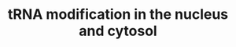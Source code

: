 ---
annotations:
- id: PW:0001573
  parent: regulatory pathway
  type: Pathway Ontology
  value: tRNA maturation pathway
authors:
- ReactomeTeam
- Fehrhart
description: At least 92 distinct tRNA nucleotide base modifications have been found.
  The modifications are made post-transcriptionally by a large group of disparate
  enzymes located in the nucleus, cytosol, and mitochondria (reviewed in Boschi-Muller
  and Motorin 2013, Jackman and Alfonzo 2013, Gu et al. 2014, Helm and Alfonzo 2014,
  Li and Mason 2014). Modifications near the anticodon and near the 3' end affect
  interaction of the tRNA with ribosomes and tRNA synthetases, respectively, while
  modifications in other regions of the tRNA affect folding and stability of the tRNA
  (reviewed in Hou et al. 2015). Mutations in tRNA modification enzymes are associated
  with human diseases (reviewed in Sarin and Leidel 2014, Torres et al. 2014).  View
  original pathway at [http://www.reactome.org/PathwayBrowser/#DIAGRAM=6782315 Reactome].
last-edited: 2021-01-25
organisms:
- Homo sapiens
redirect_from:
- /index.php/Pathway:WP3561
- /instance/WP3561
revision: null
schema-jsonld:
- '@context': https://schema.org/
  '@id': https://wikipathways.github.io/pathways/WP3561.html
  '@type': Dataset
  creator:
    '@type': Organization
    name: WikiPathways
  description: At least 92 distinct tRNA nucleotide base modifications have been found.
    The modifications are made post-transcriptionally by a large group of disparate
    enzymes located in the nucleus, cytosol, and mitochondria (reviewed in Boschi-Muller
    and Motorin 2013, Jackman and Alfonzo 2013, Gu et al. 2014, Helm and Alfonzo 2014,
    Li and Mason 2014). Modifications near the anticodon and near the 3' end affect
    interaction of the tRNA with ribosomes and tRNA synthetases, respectively, while
    modifications in other regions of the tRNA affect folding and stability of the
    tRNA (reviewed in Hou et al. 2015). Mutations in tRNA modification enzymes are
    associated with human diseases (reviewed in Sarin and Leidel 2014, Torres et al.
    2014).  View original pathway at [http://www.reactome.org/PathwayBrowser/#DIAGRAM=6782315
    Reactome].
  keywords:
  - 1-methylA-58
  - 1-methylG-9
  - 2'-O-methylA-4
  - 2'-O-methylC-32
  - 2'-O-methylC-4
  - 2'-O-methylG-34
  - 2'-O-methylU-44
  - 2,2-dimethylG-26
  - 2-methylG-10
  - 2-methylthio-N6-threonylcarbamoylA-37
  - 2-thioU-34
  - '4Fe-4S cluster '
  - 5'-pppG-p-tRNA(His)
  - 5-carboxymethylU-34
  - 5-mC-38
  - 5-mC-48,49
  - 5-methoxycarbonylmethylU-34
  - 5mC-34,48
  - 5mC-40,48,49,50
  - 7-methylG-46
  - A-34
  - A-37
  - A-4
  - A-58
  - ADAT1
  - 'ADAT2 '
  - ADAT2:ADAT3
  - 'ADAT3 '
  - 'ALKBH8 '
  - ALKBH8:Fe2+
  - AMP
  - ATP
  - AdoHcy
  - AdoMet
  - C-38
  - C-40,C-48,C-49,C-50
  - C-48,C-49
  - 'CDKAL1 '
  - CDKAL1:4Fe-4S
  - 'CTU1 '
  - CTU1:CTU2:URM1
  - CTU1:CTU2:thio-URM1
  - 'CTU2 '
  - DMAPP
  - 'DUS2 '
  - DUS2:EPRS
  - EKC complex
  - 'EPRS '
  - FTSJ1
  - 'Fe2+ '
  - G-26
  - G-34
  - G-46
  - GTP
  - Gua
  - H2O
  - I-34
  - I-37
  - KIAA1456
  - L-threonylcarbamoyladenylate
  - 'LAGE3 '
  - 'METTL1 '
  - METTL1:WDR4
  - NAD(P)+
  - NAD(P)H
  - 'NAD+ '
  - 'NADH '
  - 'NADP+ '
  - 'NADPH '
  - NH3
  - NSUN2
  - NSUN6
  - 'OSGEP '
  - PPi
  - PUS1-2
  - PUS3
  - PUS7
  - Q-34
  - 'QTRT1 '
  - QTRT1:QTRTD1
  - 'QTRTD1 '
  - Synthesis of
  - THADA
  - THG1L
  - 'TP53RK '
  - 'TPRKB '
  - TRDMT1
  - TRIT1
  - TRMT1
  - TRMT10A
  - 'TRMT11 '
  - 'TRMT112 '
  - TRMT11:TRMT112
  - TRMT13
  - TRMT44
  - 'TRMT6 '
  - 'TRMT61A '
  - TRMT6:TRMT61A
  - U-13, pre-tRNA(Tyr)
  - U-34
  - U-44
  - 'URM1 '
  - 'WDR4 '
  - containing
  - containing 5mC72
  - containing C-34,48
  - containing C-4
  - containing U
  - containing U-35
  - containing pseudoU
  - dihydroU
  - isopentenylA-37
  - of tRNA(Phe)
  - pre-tRNA(Tyr)
  - pre-tRNAs containing
  - pseudoU-13,
  - pseudoU-35
  - pseudoU-39
  - queuine
  - tRNA
  - tRNA containing
  - tRNA containing A-37
  - tRNA containing G-10
  - tRNA containing G-9
  - tRNA containing U
  - 'tRNA containing U-13 '
  - tRNA containing U-39
  - 'tRNA containing pseudoU-13 '
  - tRNA(Ala) containing
  - 'tRNA(Ala) containing A-34 '
  - 'tRNA(Ala) containing I-34 '
  - 'tRNA(Arg) containing A-34 '
  - 'tRNA(Arg) containing I-34 '
  - 'tRNA(Arg)(UCU) containing 5-carboxymethylU-34 '
  - 'tRNA(Arg)(UCU) containing 5-methoxycarbonylmethylU-34 '
  - tRNA(Arg,Glu)
  - tRNA(Asp) containing
  - tRNA(Asp)(GUC)
  - 'tRNA(Cys) '
  - 'tRNA(Cys) containing 5mC72 '
  - tRNA(Cys,Thr)
  - 'tRNA(Gln) containing 2-thioU-34 '
  - 'tRNA(Gln) containing U-34 '
  - tRNA(Gln,Glu,Lys)
  - 'tRNA(Glu) containing 2-thioU-34 '
  - 'tRNA(Glu) containing U-34 '
  - 'tRNA(Glu)(UUC) containing 5-carboxymethylU-34 '
  - 'tRNA(Glu)(UUC) containing 5-methoxycarbonylmethylU-34 '
  - tRNA(Gly)(GCC)
  - 'tRNA(Gly)(GCC) containing 2''-O-methylC-4 '
  - 'tRNA(Gly)(GCC) containing C-4 '
  - tRNA(Gly,Pro)
  - tRNA(His)
  - tRNA(His) containing
  - 'tRNA(Ile) containing A-34 '
  - 'tRNA(Ile) containing I-34 '
  - 'tRNA(Ile)(AAU) containing U-27,30 '
  - 'tRNA(Ile)(AAU) containing pseudoU-27,30 '
  - tRNA(Ile,Met,Ser)
  - 'tRNA(Leu) containing A-34 '
  - 'tRNA(Leu) containing I-34 '
  - tRNA(Leu)(CAA)
  - 'tRNA(Lys) containing 2-thioU-34 '
  - 'tRNA(Lys) containing U-34 '
  - tRNA(Met) containing
  - 'tRNA(Met)(CAU) containing U-27 '
  - 'tRNA(Met)(CAU) containing pseudoU-27 '
  - tRNA(Phe)
  - tRNA(Phe) containing
  - 'tRNA(Pro) containing 2''-O-methylC-4 '
  - 'tRNA(Pro) containing A-34 '
  - 'tRNA(Pro) containing C-4 '
  - 'tRNA(Pro) containing I-34 '
  - tRNA(Ser) containing
  - 'tRNA(Ser) containing A-34 '
  - 'tRNA(Ser) containing I-34 '
  - 'tRNA(Ser)(UGA) containing U-28 '
  - 'tRNA(Ser)(UGA) containing pseudoU-28 '
  - 'tRNA(Thr) '
  - 'tRNA(Thr) containing 5mC72 '
  - 'tRNA(Thr) containing A-34 '
  - 'tRNA(Thr) containing I-34 '
  - tRNA(Tyr) containing
  - 'tRNA(Val) containing A-34 '
  - 'tRNA(Val) containing I-34 '
  - tRNAs containing
  - 'thioG101-URM1 '
  - threonylcarbamoylA-37
  - unspliced
  - 'unspliced tRNA(Tyr) containing U-35 '
  - 'unspliced tRNA(Tyr) containing pseudoU-35 '
  - wybutosine at G37
  license: CC0
  name: tRNA modification in the nucleus and cytosol
seo: CreativeWork
title: tRNA modification in the nucleus and cytosol
wpid: WP3561
---